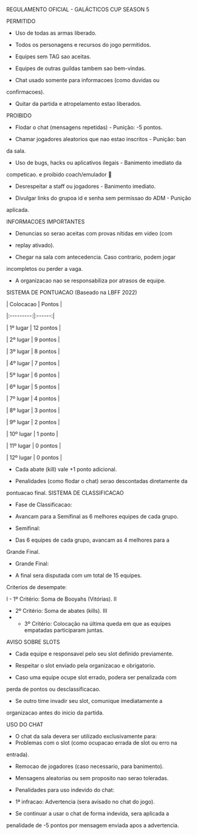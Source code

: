 

REGULAMENTO OFICIAL - GALÁCTICOS CUP  SEASON 5

PERMITIDO

- Uso de todas as armas liberado.

- Todos os personagens e recursos do jogo permitidos.

- Equipes sem TAG sao aceitas.

- Equipes de outras guildas tambem sao bem-vindas.

- Chat usado somente para informacoes (como duvidas ou

confirmacoes).

- Quitar da partida e atropelamento estao liberados.

PROIBIDO

- Flodar o chat (mensagens repetidas) - Punição: -5 pontos.

- Chamar jogadores aleatorios que nao estao inscritos - Punição: ban

da sala.

- Uso de bugs, hacks ou aplicativos ilegais - Banimento imediato da

competicao.
e proibido coach/emulador 🚫

- Desrespeitar a staff ou jogadores - Banimento imediato.

- Divulgar links do grupoa id e senha sem permissao do ADM - Punição

aplicada.

INFORMACOES IMPORTANTES

- Denuncias so serao aceitas com provas nítidas em video (com
- replay ativado).

- Chegar na sala com antecedencia. Caso contrario, podem jogar

incompletos ou perder a vaga.

- A organizacao nao se responsabiliza por atrasos de equipe.

SISTEMA DE PONTUACAO (Baseado na LBFF 2022)

| Colocacao | Pontos |

|:---------:|:------:|

| 1º lugar | 12 pontos |

| 2º lugar | 9 pontos |

| 3º lugar | 8 pontos |

| 4º lugar | 7 pontos |

| 5º lugar | 6 pontos |

| 6º lugar | 5 pontos |

| 7º lugar | 4 pontos |

| 8º lugar | 3 pontos |

| 9º lugar | 2 pontos |

| 10º lugar | 1 ponto |

| 11º lugar | 0 pontos |

| 12º lugar | 0 pontos |

- Cada abate (kill) vale +1 ponto adicional.

- Penalidades (como flodar o chat) serao descontadas diretamente da

pontuacao final.
SISTEMA DE CLASSIFICACAO

- Fase de Classificacao:

 - Avancam para a Semifinal as 6 melhores equipes de cada grupo.

- Semifinal:

 - Das 6 equipes de cada grupo, avancam as 4 melhores para a

Grande Final.

- Grande Final:

 - A final sera disputada com um total de 15 equipes.

Criterios de desempate:

I - 1º Critério: Soma de Booyahs (Vitórias). II 
- 2º Critério: Soma de abates (kills). III
- - 3º Critério: Colocação na última queda em que as equipes empatadas participaram juntas.

AVISO SOBRE SLOTS

- Cada equipe e responsavel pelo seu slot definido previamente.

- Respeitar o slot enviado pela organizacao e obrigatorio.

- Caso uma equipe ocupe slot errado, podera ser penalizada com

perda de pontos ou desclassificacao.

- Se outro time invadir seu slot, comunique imediatamente a

organizacao antes do inicio da partida.

USO DO CHAT

- O chat da sala devera ser utilizado exclusivamente para:
- Problemas com o slot (como ocupacao errada de slot ou erro na

entrada).

 - Remocao de jogadores (caso necessario, para banimento).

 

- Mensagens aleatorias ou sem proposito nao serao toleradas.

- Penalidades para uso indevido do chat:

 - 1ª infracao: Advertencia (sera avisado no chat do jogo).

 - Se continuar a usar o chat de forma indevida, sera aplicada a

penalidade de -5 pontos por mensagem enviada apos a advertencia.
